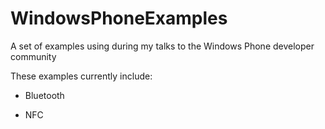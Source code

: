 WindowsPhoneExamples
====================

A set of examples using during my talks to the Windows Phone developer community

These examples currently include:

- Bluetooth

- NFC
